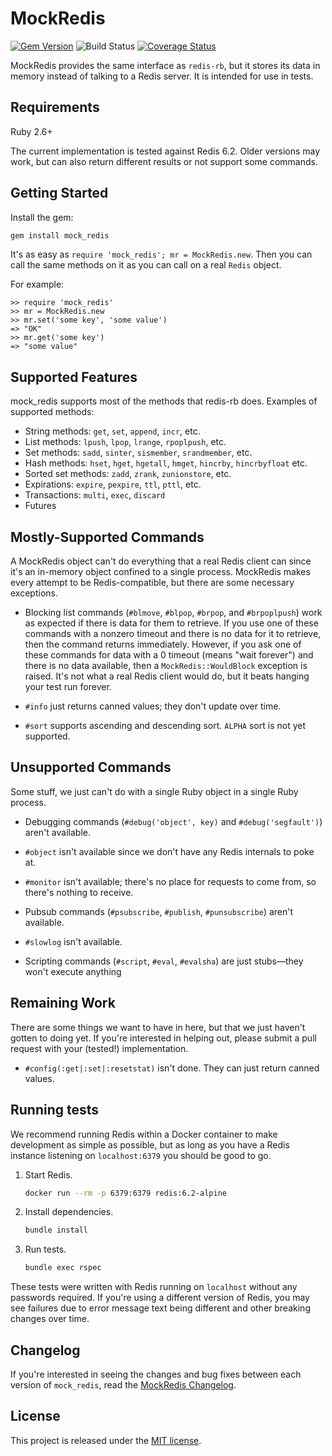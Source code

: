 # MockRedis

[![Gem Version](https://badge.fury.io/rb/mock_redis.svg)](http://badge.fury.io/rb/mock_redis)
![Build Status](https://github.com/sds/mock_redis/actions/workflows/tests.yml/badge.svg)
[![Coverage Status](https://coveralls.io/repos/sds/mock_redis/badge.svg)](https://coveralls.io/r/sds/mock_redis)

MockRedis provides the same interface as `redis-rb`, but it stores its
data in memory instead of talking to a Redis server. It is intended
for use in tests.

## Requirements

Ruby 2.6+

The current implementation is tested against Redis 6.2. Older versions may work, but can also return different results or not support some commands.

## Getting Started

Install the gem:

```bash
gem install mock_redis
```

It's as easy as `require 'mock_redis'; mr = MockRedis.new`. Then you can
call the same methods on it as you can call on a real `Redis` object.

For example:

    >> require 'mock_redis'
    >> mr = MockRedis.new
    >> mr.set('some key', 'some value')
    => "OK"
    >> mr.get('some key')
    => "some value"

## Supported Features

mock_redis supports most of the methods that redis-rb does. Examples
of supported methods:

* String methods: `get`, `set`, `append`, `incr`, etc.
* List methods: `lpush`, `lpop`, `lrange`, `rpoplpush`, etc.
* Set methods: `sadd`, `sinter`, `sismember`, `srandmember`, etc.
* Hash methods: `hset`, `hget`, `hgetall`, `hmget`, `hincrby`, `hincrbyfloat` etc.
* Sorted set methods: `zadd`, `zrank`, `zunionstore`, etc.
* Expirations: `expire`, `pexpire`, `ttl`, `pttl`, etc.
* Transactions: `multi`, `exec`, `discard`
* Futures

## Mostly-Supported Commands

A MockRedis object can't do everything that a real Redis client can
since it's an in-memory object confined to a single process. MockRedis
makes every attempt to be Redis-compatible, but there are some
necessary exceptions.

* Blocking list commands (`#blmove`, `#blpop`, `#brpop`, and `#brpoplpush`)
  work as expected if there is data for them to retrieve. If you use one of
  these commands with a nonzero timeout and there is no data for it to
  retrieve, then the command returns immediately. However, if you ask
  one of these commands for data with a 0 timeout (means "wait
  forever") and there is no data available, then a
  `MockRedis::WouldBlock` exception is raised. It's not what a real
  Redis client would do, but it beats hanging your test run forever.

* `#info` just returns canned values; they don't update over time.

* `#sort` supports ascending and descending sort. `ALPHA` sort is not yet
  supported.

## Unsupported Commands

Some stuff, we just can't do with a single Ruby object in a single
Ruby process.

* Debugging commands (`#debug('object', key)` and
  `#debug('segfault')`) aren't available.

* `#object` isn't available since we don't have any Redis internals to
  poke at.

* `#monitor` isn't available; there's no place for requests to come
  from, so there's nothing to receive.

* Pubsub commands (`#psubscribe`, `#publish`, `#punsubscribe`) aren't
  available.

* `#slowlog` isn't available.

* Scripting commands (`#script`, `#eval`, `#evalsha`) are just stubs&mdash;they won't execute anything

## Remaining Work

There are some things we want to have in here, but that we just
haven't gotten to doing yet. If you're interested in helping out,
please submit a pull request with your (tested!) implementation.

* `#config(:get|:set|:resetstat)` isn't done. They can just return
  canned values.

## Running tests

We recommend running Redis within a Docker container to make development as simple as possible, but as long as you have a Redis instance listening on `localhost:6379` you should be good to go.

1. Start Redis.
   ```bash
   docker run --rm -p 6379:6379 redis:6.2-alpine
   ```
2. Install dependencies.
   ```bash
   bundle install
   ```
3. Run tests.
   ```bash
   bundle exec rspec
   ```

These tests were written with Redis running on `localhost` without any
passwords required. If you're using a different version of Redis, you
may see failures due to error message text being different and other
breaking changes over time.

## Changelog

If you're interested in seeing the changes and bug fixes between each version of `mock_redis`, read the [MockRedis Changelog](CHANGELOG.md).

## License

This project is released under the [MIT license](LICENSE.md).
